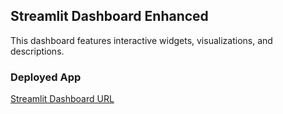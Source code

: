 ## Streamlit Dashboard Enhanced
This dashboard features interactive widgets, visualizations, and descriptions.

### Deployed App
[Streamlit Dashboard URL](https://bookish-space-train-4jgr76qg677vh7qjw-8502.app.github.dev/)
